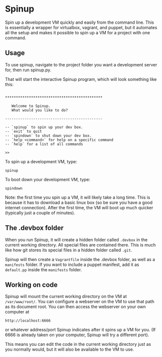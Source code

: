 Spinup
======

Spin up a development VM quickly and easily from the command line. This is essentially a wrapper for virtualbox, vagrant, and puppet, but it automates all the setup and makes it possible to spin up a VM for a project with one command.

Usage
-----

To use spinup, navigate to the project folder you want a development server for, then run spinup.py. 

That will start the interactive Spinup program, which will look something like this: 

```

*********************************************

   Welcome to Spinup.
   What would you like to do?

---------------------------------------------

-- `spinup` to spin up your dev box.
-- `exit` to quit
-- `spindown` to shut down your dev box.
-- `help <command>` for help on a specific command
-- `help` for a list of all commands

>> 

```

To spin up a development VM, type: 

    spinup 

To boot down your development VM, type: 

    spindown

Note: the first time you spin up a VM, it will likely take a long time. This is because it has to download a basic linux box (so be sure you have a good internet connection). After the first time, the VM will boot up much quicker (typically just a couple of minutes). 

The .devbox folder 
------------------

When you run Spinup, it will create a hidden folder called `.devbox` in the current working directory. All special files are contained there. This is much like how git stores its special files in a hidden folder called `.git`. 

Spinup will then create a `Vagrantfile` inside the .devbox folder, as well as a `manifests` folder. If you want to include a puppet manifest, add it as `default.pp` inside the `manifests` folder.

Working on code
---------------

Spinup will mount the current working directory on the VM at `/var/www/root/`. You can configure a webserver on the VM to use that path as its document root. You can then access the webserver on your own computer at 

    http://localhost:6666

or whatever address/port Spinup indicates after it spins up a VM for you. (If 6666 is already taken on your computer, Spinup will try a different port). 

This means you can edit the code in the current working directory just as you normally would, but it will also be available to the VM to use.